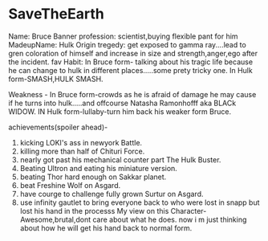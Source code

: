 # SaveTheEarth
Name: Bruce Banner
profession: scientist,buying flexible pant for him
MadeupName: Hulk
Origin tregedy: get exposed to gamma ray....lead to gren coloration of himself and increase in size and strength,anger,ego after the incident.
fav Habit: 
In Bruce form- talking about his tragic life because he can change to hulk in different places.....some prety tricky one.
In Hulk form-SMASH,HULK SMASH.

Weakness - 
In Bruce form-crowds as he is afraid of damage he may cause if he turns into hulk.....and offcourse Natasha Ramonhofff aka BLACk WIDOW.
IN Hulk form-lullaby-turn him back his weaker form Bruce.

achievements(spoiler ahead)-
1. kicking LOKI's ass in newyork Battle.
2. killing more than half of Chituri Force.
3. nearly got past his mechanical counter part The Hulk Buster.
4. Beating Ultron and eating his miniature version.
5. beating Thor hard enough on Sakkar planet.
6. beat Freshine Wolf on Asgard.
7. have courge to challenge fully grown Surtur on Asgard.
8. use infinity gautlet to bring everyone back to who were lost in snapp
   but lost his hand in the processs 
My view on this Character- 
Awesome,brutal,dont care about what he does.
now i m just thinking about how he will get his hand back to normal form.